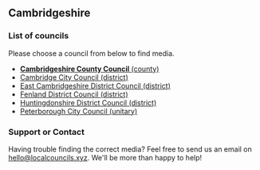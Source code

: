 ## Cambridgeshire

### List of councils

Please choose a council from below to find media.

* [**Cambridgeshire County Council** (county)](https://github.com/SwipeSpark/General-Downloads/tree/main/Local%20Councils%20in%20England/Cambridgeshire/Cambridgeshire%20County%20Council)
* [Cambridge City Council (district)](https://github.com/SwipeSpark/General-Downloads/tree/main/Local%20Councils%20in%20England/Cambridgeshire/Cambridge%20City%20Council)
* [East Cambridgeshire District Council (district)](https://github.com/SwipeSpark/General-Downloads/tree/main/Local%20Councils%20in%20England/Cambridgeshire/East%20Cambridgeshire%20District%20Council)
* [Fenland District Council (district)](https://github.com/SwipeSpark/General-Downloads/tree/main/Local%20Councils%20in%20England/Cambridgeshire/Fenland%20District%20Council)
* [Huntingdonshire District Council (district)](https://github.com/SwipeSpark/General-Downloads/tree/main/Local%20Councils%20in%20England/Cambridgeshire/Huntingdonshire%20District%20Council)
* [Peterborough City Council (unitary)](https://github.com/SwipeSpark/General-Downloads/tree/main/Local%20Councils%20in%20England/Cambridgeshire/Peterborough%20City%20Council)

### Support or Contact

Having trouble finding the correct media? Feel free to send us an email on hello@localcouncils.xyz. We'll be more than happy to help!
